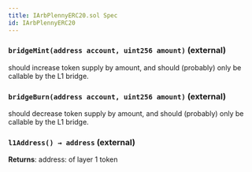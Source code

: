 ```yaml
---
title: IArbPlennyERC20.sol Spec
id: IArbPlennyERC20
---
```








### `bridgeMint(address account, uint256 amount)` (external)

should increase token supply by amount, and should (probably) only be callable by the L1 bridge.






### `bridgeBurn(address account, uint256 amount)` (external)

should decrease token supply by amount, and should (probably) only be callable by the L1 bridge.






### `l1Address() → address` (external)






**Returns**: address: of layer 1 token




